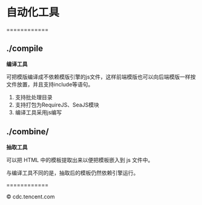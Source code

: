 # 自动化工具
============

## ./compile

**编译工具**

可把模版编译成不依赖模版引擎的js文件，这样前端模版也可以向后端模版一样按文件放置，并且支持include等语句。

1.	支持批处理目录
2.	支持打包为RequireJS、SeaJS模块
3.	编译工具采用js编写

## ./combine/

**抽取工具**

可以把 HTML 中的模板提取出来以便把模板嵌入到 js 文件中。

与编译工具不同的是，抽取后的模板仍然依赖引擎运行。

============

© cdc.tencent.com